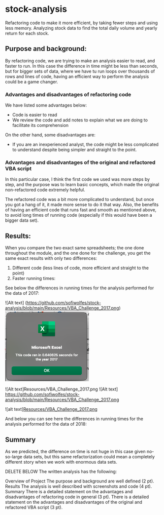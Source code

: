 # stock-analysis
Refactoring code to make it more efficient, by taking fewer steps and using less memory. Analyzing stock data to find the total daily volume and yearly return for each stock.

## Purpose and background:
By refactoring code, we are trying to make an analysis easier to read, and faster to run. 
In this case the difference in time might be less than seconds, but for bigger sets of data, where we have tu run loops over thousands of rows and lines of code, having an efficient way to perform the analysis could be a game changer.

### Advantages and disadvantages of refactoring code
We have listed some advantages below:
- Code is easier to read
- We review the code and add notes to explain what we are doing to facilitate its comprehension

On the other hand, some disadvantages are:
- If you are an inexperienced analyst, the code might be less complicated to understand despite being simpler and straight to the point.

### Advantages and disadvantages of the original and refactored VBA script
In this particular case, I think the first code we used was more steps by step, and the purpose was to learn basic concepts, which made the original non-refactored code extremely helpful.

The refactored code was a bit more complicated to understand, but once you got a hang of it, it made more sense to do it that way. Also, the benefits of having an efficient code that runs fast and smooth as mentioned above, to avoid long times of running code (especially if this would have been a bigger data set).

## Results:
When you compare the two exact same spreadsheets; the one done throughout the module, and the one done for the challenge, you get the same exact results with only two differences:
1. Different code (less lines of code, more efficient and straight to the point)
2. Faster running times:

See below the differences in running times for the analysis performed for the data of 2017:

![Alt text] (https://github.com/sofiwolfes/stock-analysis/blob/main/Resources/VBA_Challenge_2017.png)
![Alt text](https://github.com/sofiwolfes/stock-analysis/blob/main/Resources/VBA_Challenge_2017.png)

![Alt text]Resources/VBA_Challenge_2017.png
![Alt text] https://github.com/sofiwolfes/stock-analysis/blob/main/Resources/VBA_Challenge_2017.png


![alt text][Resources/VBA_Challenge_2017.png](https://github.com/sofiwolfes/stock-analysis/blob/0aeb21f8940084e70ba406fbfd0335b59d8de854/Resources/VBA_Challenge_2017.png)

And below you can see here the differences in running times for the analysis performed for the data of 2018:



## Summary
As we predicted, the difference on time is not huge in this case given no-so-large data sets, but this same refactorization could mean a completely different story when we work with enormous data sets.






DELETE BELOW
The written analysis has the following:

Overview of Project
The purpose and background are well defined (2 pt).
Results
The analysis is well described with screenshots and code (4 pt).
Summary
There is a detailed statement on the advantages and disadvantages of refactoring code in general (3 pt).
There is a detailed statement on the advantages and disadvantages of the original and refactored VBA script (3 pt).
